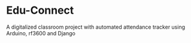 # Edu-Connect
A digitalized classroom project with automated attendance tracker using Arduino, rf3600 and Django
